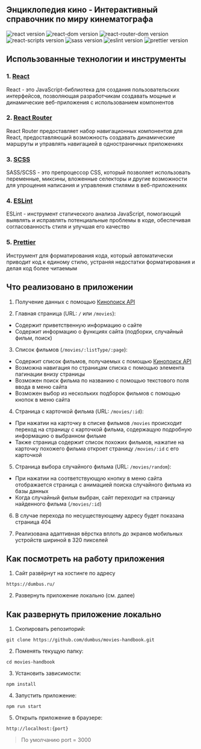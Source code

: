 ## Энциклопедия кино - Интерактивный справочник по миру кинематографа

![react version](https://img.shields.io/badge/react-18.2.0-brightgreen)
![react-dom version](https://img.shields.io/badge/react--dom-18.2.0-brightgreen)
![react-router-dom version](https://img.shields.io/badge/react--router--dom-6.23.0-brightgreen)
![react-scripts version](https://img.shields.io/badge/react--scripts-5.0.1-brightgreen)
![sass version](https://img.shields.io/badge/sass-1.75.0-brightgreen)
![eslint version](https://img.shields.io/badge/eslint-8.57.0-brightgreen)
![prettier version](https://img.shields.io/badge/prettier-3.2.5-brightgreen)

## Использованные технологии и инструменты

### 1. [React](https://react.dev/)

React - это JavaScript-библиотека для создания пользовательских интерфейсов, позволяющая разработчикам создавать мощные и динамические веб-приложения с использованием компонентов

### 2. [React Router](https://reactrouter.com/en/main)

React Router предоставляет набор навигационных компонентов для React, предоставляющий возможность создавать динамические маршруты и управлять навигацией в одностраничных приложениях

### 3. [SCSS](https://sass-lang.com/)

SASS/SCSS - это препроцессор CSS, который позволяет использовать переменные, миксины, вложенные селекторы и другие возможности для упрощения написания и управления стилями в веб-приложениях

### 4. [ESLint](https://eslint.org/)

ESLint - инструмент статического анализа JavaScript, помогающий выявлять и исправлять потенциальные проблемы в коде, обеспечивая согласованность стиля и улучшая его качество

### 5. [Prettier](https://prettier.io/)

Инструмент для форматирования кода, который автоматически приводит код к единому стилю, устраняя недостатки форматирования и делая код более читаемым

## Что реализовано в приложении

1. Получение данных с помощью [Кинопоиск API](https://kinopoisk.dev/)

2. Главная страница (URL: `/` или `/movies`):

- Содержит приветственную информацию о сайте
- Содержит информацию о функциях сайта (подборки, случайный фильм, поиск)

3. Список фильмов (`/movies/:listType/:page`):

- Содержит список фильмов, получаемых с помощью [Кинопоиск API](https://kinopoisk.dev/)
- Возможна навигация по страницам списка с помощью элемента пагинации внизу страницы
- Возможен поиск фильма по названию с помощью текстового поля ввода в меню сайта
- Возможен выбор из нескольких подборок фильмов с помощью кнопок в меню сайта

4. Страница с карточкой фильма (URL: `/movies/:id`):

- При нажатии на карточку в списке фильмов `/movies` происходит переход на страницу с карточкой фильма, содержащую подробную информацию о выбранном фильме
- Также страница содержит список похожих фильмов, нажатие на карточку похожего фильма откроет страницу `/movies/:id` с его карточкой

5. Страница выбора случайного фильма (URL: `/movies/random`):

- При нажатии на соответствующую кнопку в меню сайта отображается страница с анимацией поиска случайного фильма из базы данных
- Когда случайный фильм выбран, сайт переходит на страницу найденного фильма (`/movies/:id`)

6. В случае перехода по несуществующему адресу будет показана страница 404

7. Реализована адаптивная вёрстка вплоть до экранов мобильных устройств шириной в 320 пикселей

## Как посмотреть на работу приложения

1. Сайт развёрнут на хостинге по адресу
```
https://dumbus.ru/
```

2. Развернуть приложение локально (см. далее)

## Как развернуть приложение локально

1. Скопировать репозиторий:

```
git clone https://github.com/dumbus/movies-handbook.git
```

2. Поменять текущую папку:

```
cd movies-handbook
```

3. Установить зависимости:

```
npm install
```

4. Запустить приложение:

```
npm run start
```

5. Открыть приложение в браузере:

```
http://localhost:{port}
```

> По умолчанию port = 3000
